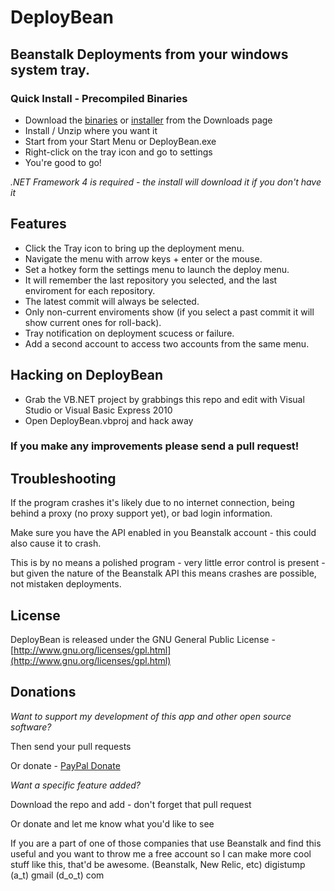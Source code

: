 DeployBean
====================

Beanstalk Deployments from your windows system tray.
---------------------

### Quick Install - Precompiled Binaries 

- Download the [binaries](https://github.com/downloads/digistump/DeployBean/DeployBean.zip) or [installer](https://github.com/downloads/digistump/DeployBean/DeployBeanInstall.zip) from the Downloads page
- Install / Unzip where you want it
- Start from your Start Menu or DeployBean.exe
- Right-click on the tray icon and go to settings
- You're good to go!

*.NET Framework 4 is required - the install will download it if you don't have it*


Features
----------------------

- Click the Tray icon to bring up the deployment menu.
- Navigate the menu with arrow keys + enter or the mouse.
- Set a hotkey form the settings menu to launch the deploy menu.
- It will remember the last repository you selected, and the last enviroment for each repository.
- The latest commit will always be selected.
- Only non-current enviroments show (if you select a past commit it will show current ones for roll-back).
- Tray notification on deployment scucess or failure.
- Add a second account to access two accounts from the same menu.

Hacking on DeployBean
----------------------

- Grab the VB.NET project by grabbings this repo and edit with Visual Studio or Visual Basic Express 2010
- Open DeployBean.vbproj and hack away

### If you make any improvements please send a pull request!


Troubleshooting
----------------------

If the program crashes it's likely due to no internet connection, being behind a proxy (no proxy support yet), or bad login information.

Make sure you have the API enabled in you Beanstalk account - this could also cause it to crash.

This is by no means a polished program - very little error control is present - but given the nature of the Beanstalk API this means crashes are possible, not mistaken deployments.


License
----------------------

DeployBean is released under the GNU General Public License - [http://www.gnu.org/licenses/gpl.html](http://www.gnu.org/licenses/gpl.html)


Donations
----------------------

*Want to support my development of this app and other open source software?*

Then send your pull requests

Or donate - [PayPal Donate](https://www.paypal.com/cgi-bin/webscr?cmd=_s-xclick&hosted_button_id=JUV2MXNUUKN2S)

*Want a specific feature added?*

Download the repo and add - don't forget that pull request

Or donate and let me know what you'd like to see

If you are a part of one of those companies that use Beanstalk and find this useful and you want to throw me a free account so I can make more cool stuff like this, that'd be awesome. (Beanstalk, New Relic, etc)
digistump (a_t) gmail (d_o_t) com